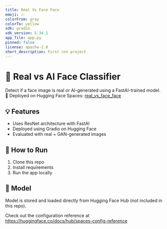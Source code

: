 ```yaml
---
title: Real Vs Face Face
emoji: 📈
colorFrom: gray
colorTo: yellow
sdk: gradio
sdk_version: 5.34.1
app_file: app.py
pinned: false
license: apache-2.0
short_description: First cnn project
---
```

# 🧠 Real vs AI Face Classifier

Detect if a face image is real or AI-generated using a FastAI-trained model.  
🔗 Deployed on Hugging Face Spaces: [real_vs_face_face](https://huggingface.co/spaces/Omokemi/real_vs_face_face)

## 💡 Features
- Uses ResNet architecture with FastAI
- Deployed using Gradio on Hugging Face
- Evaluated with real + GAN-generated images

## 🚀 How to Run

1. Clone this repo
2. Install requirements
3. Run the app locally


## 🤖 Model
Model is stored and loaded directly from Hugging Face Hub (not included in this repo).


Check out the configuration reference at https://huggingface.co/docs/hub/spaces-config-reference
